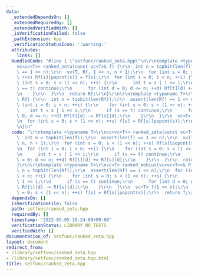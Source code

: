 ```yaml
---
data:
  _extendedDependsOn: []
  _extendedRequiredBy: []
  _extendedVerifiedWith: []
  _isVerificationFailed: false
  _pathExtension: hpp
  _verificationStatusIcon: ':warning:'
  attributes:
    links: []
  bundledCode: "#line 1 \"setfunc/ranked_zeta.hpp\"\n\r\ntemplate <typename T>\r\n\
    vc<vc<T>> ranked_zeta(const vc<T>& f) {\r\n  int n = topbit(len(f));\r\n  assert(len(f)\
    \ == 1 << n);\r\n  vv(T, Rf, 1 << n, n + 1);\r\n  for (int s = 0; s < (1 << n);\
    \ ++s) Rf[s][popcnt(s)] = f[s];\r\n  for (int i = 0; i < n; ++i) {\r\n    for\
    \ (int s = 0; s < (1 << n); ++s) {\r\n      int t = s | 1 << i;\r\n      if (s\
    \ == t) continue;\r\n      for (int d = 0; d <= n; ++d) Rf[t][d] += Rf[s][d];\r\
    \n    }\r\n  }\r\n  return Rf;\r\n}\r\n\r\ntemplate <typename T>\r\nvc<T> ranked_mobius(vc<vc<T>>&\
    \ Rf) {\r\n  int n = topbit(len(Rf));\r\n  assert(len(Rf) == 1 << n);\r\n  for\
    \ (int i = 0; i < n; ++i) {\r\n    for (int s = 0; s < (1 << n); ++s) {\r\n  \
    \    int t = s | 1 << i;\r\n      if (s == t) continue;\r\n      for (int d =\
    \ 0; d <= n; ++d) Rf[t][d] -= Rf[s][d];\r\n    }\r\n  }\r\n  vc<T> f(1 << n);\r\
    \n  for (int s = 0; s < (1 << n); ++s) f[s] = Rf[s][popcnt(s)];\r\n  return f;\r\
    \n}\n"
  code: "\r\ntemplate <typename T>\r\nvc<vc<T>> ranked_zeta(const vc<T>& f) {\r\n\
    \  int n = topbit(len(f));\r\n  assert(len(f) == 1 << n);\r\n  vv(T, Rf, 1 <<\
    \ n, n + 1);\r\n  for (int s = 0; s < (1 << n); ++s) Rf[s][popcnt(s)] = f[s];\r\
    \n  for (int i = 0; i < n; ++i) {\r\n    for (int s = 0; s < (1 << n); ++s) {\r\
    \n      int t = s | 1 << i;\r\n      if (s == t) continue;\r\n      for (int d\
    \ = 0; d <= n; ++d) Rf[t][d] += Rf[s][d];\r\n    }\r\n  }\r\n  return Rf;\r\n\
    }\r\n\r\ntemplate <typename T>\r\nvc<T> ranked_mobius(vc<vc<T>>& Rf) {\r\n  int\
    \ n = topbit(len(Rf));\r\n  assert(len(Rf) == 1 << n);\r\n  for (int i = 0; i\
    \ < n; ++i) {\r\n    for (int s = 0; s < (1 << n); ++s) {\r\n      int t = s |\
    \ 1 << i;\r\n      if (s == t) continue;\r\n      for (int d = 0; d <= n; ++d)\
    \ Rf[t][d] -= Rf[s][d];\r\n    }\r\n  }\r\n  vc<T> f(1 << n);\r\n  for (int s\
    \ = 0; s < (1 << n); ++s) f[s] = Rf[s][popcnt(s)];\r\n  return f;\r\n}"
  dependsOn: []
  isVerificationFile: false
  path: setfunc/ranked_zeta.hpp
  requiredBy: []
  timestamp: '2022-05-05 18:24:09+09:00'
  verificationStatus: LIBRARY_NO_TESTS
  verifiedWith: []
documentation_of: setfunc/ranked_zeta.hpp
layout: document
redirect_from:
- /library/setfunc/ranked_zeta.hpp
- /library/setfunc/ranked_zeta.hpp.html
title: setfunc/ranked_zeta.hpp
---
```

